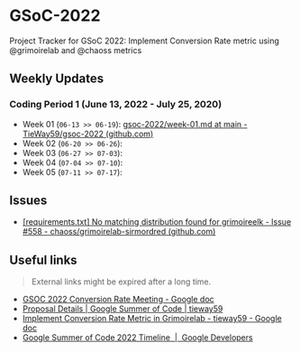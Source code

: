 # GSoC-2022

Project Tracker for GSoC 2022: Implement Conversion Rate metric using @grimoirelab and @chaoss metrics

## Weekly Updates

### Coding Period 1 (June 13, 2022 - July 25, 2020)

- Week 01 (`06-13 >> 06-19`): [gsoc-2022/week-01.md at main - TieWay59/gsoc-2022 (github.com)](https://github.com/TieWay59/gsoc-2022/blob/main/reports/week-01/week-01.md)
- Week 02 (`06-20 >> 06-26`):
- Week 03 (`06-27 >> 07-03`):
- Week 04 (`07-04 >> 07-10`):
- Week 05 (`07-11 >> 07-17`):

## Issues

- [[requirements.txt] No matching distribution found for grimoireelk - Issue #558 - chaoss/grimoirelab-sirmordred (github.com)](https://github.com/chaoss/grimoirelab-sirmordred/issues/558)

## Useful links

> External links might be expired after a long time.

- [GSOC 2022 Conversion Rate Meeting - Google doc](https://docs.google.com/document/d/1Pbl16AL9KL25xh3zThOcWWsQCfOk9yGWuLanXX_mkfM/edit#heading=h.uvvch85p6izn)
- [Proposal Details | Google Summer of Code | tieway59](https://summerofcode.withgoogle.com/proposals/details/7UYl2xpi)
- [Implement Conversion Rate Metric in Grimoirelab - tieway59 - Google doc](https://docs.google.com/document/d/177gdubVEPlMq6DnZr4nVMIWUW74soG74kc_PaT4TqRM/edit)
- [Google Summer of Code 2022 Timeline  |  Google Developers](https://developers.google.com/open-source/gsoc/timeline)
